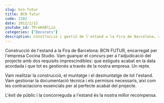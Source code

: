 ```yaml
---
slug: bcn-futur
title: BCN futur
code: 1202
date: 2012/2/12
youtube_id: 7PceK6BlLio
categories: ["Decorats"]
description: Construcció i gestió de l'estand a la Fira de Barcelona, amb èxit de públic i satisfacció dels objectius del client.
---
```


Construcció de l'estand a la Fira de Barcelona: BCN FUTUR, encarregat per l'empresa Cocina Studio. Vam guanyar el concurs per a l'adjudicació del projecte amb dos requisits imprescindibles: que estigués acabat en la data acordada i que tot es gestionés a través de la nostra empresa. Un repte.

Vam realitzar la construcció, el muntatge i el desmuntatge de tot l'estand. Vam gestionar la documentació tècnica i els permisos necessaris, així com les contractacions essencials per al perfecte acabat del projecte.

L'èxit de públic i la concorreguda a l'estand és la nostra millor recompensa.
